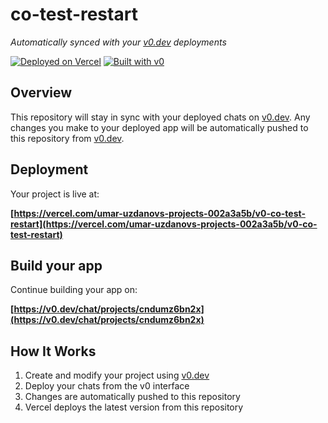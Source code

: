# co-test-restart

*Automatically synced with your [v0.dev](https://v0.dev) deployments*

[![Deployed on Vercel](https://img.shields.io/badge/Deployed%20on-Vercel-black?style=for-the-badge&logo=vercel)](https://vercel.com/umar-uzdanovs-projects-002a3a5b/v0-co-test-restart)
[![Built with v0](https://img.shields.io/badge/Built%20with-v0.dev-black?style=for-the-badge)](https://v0.dev/chat/projects/cndumz6bn2x)

## Overview

This repository will stay in sync with your deployed chats on [v0.dev](https://v0.dev).
Any changes you make to your deployed app will be automatically pushed to this repository from [v0.dev](https://v0.dev).

## Deployment

Your project is live at:

**[https://vercel.com/umar-uzdanovs-projects-002a3a5b/v0-co-test-restart](https://vercel.com/umar-uzdanovs-projects-002a3a5b/v0-co-test-restart)**

## Build your app

Continue building your app on:

**[https://v0.dev/chat/projects/cndumz6bn2x](https://v0.dev/chat/projects/cndumz6bn2x)**

## How It Works

1. Create and modify your project using [v0.dev](https://v0.dev)
2. Deploy your chats from the v0 interface
3. Changes are automatically pushed to this repository
4. Vercel deploys the latest version from this repository